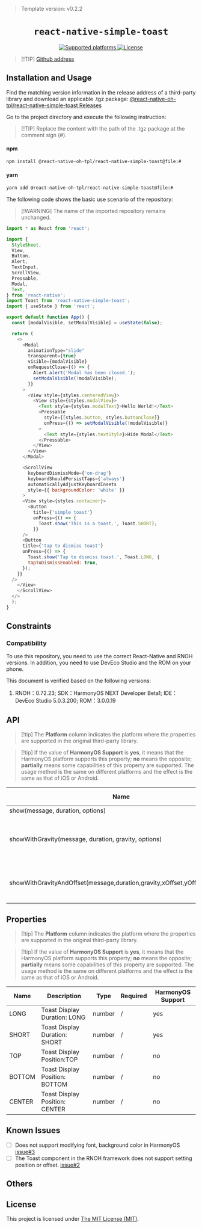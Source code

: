 > Template version: v0.2.2

<p align="center">
  <h1 align="center"> <code>react-native-simple-toast</code></h1>
</p>
<p align="center">
    <a href="https://github.com/vonovak/react-native-simple-toast">
        <img src="https://img.shields.io/badge/platforms-android%20|%20ios%20|%20harmony%20-lightgrey.svg" alt="Supported platforms" />
    </a>
    <a href="https://github.com/vonovak/react-native-simple-toast/blob/master/LICENSE">
        <img src="https://img.shields.io/badge/license-MIT-green.svg" alt="License" />
    </a>
</p>

> [!TIP] [Github address](https://github.com/react-native-oh-library/react-native-simple-toast)

## Installation and Usage

Find the matching version information in the release address of a third-party library and download an applicable .tgz package: [@react-native-oh-tpl/react-native-simple-toast Releases](https://github.com/react-native-oh-library/react-native-simple-toast/releases)

Go to the project directory and execute the following instruction:

>[!TIP] Replace the content with the path of the .tgz package at the comment sign (#).

<!-- tabs:start -->

#### **npm**

```bash
npm install @react-native-oh-tpl/react-native-simple-toast@file:#
```

#### **yarn**

```bash
yarn add @react-native-oh-tpl/react-native-simple-toast@file:#
```

<!-- tabs:end -->

The following code shows the basic use scenario of the repository:

>[!WARNING] The name of the imported repository remains unchanged.

```js
import * as React from 'react';

import {
  StyleSheet,
  View,
  Button,
  Alert,
  TextInput,
  ScrollView,
  Pressable,
  Modal,
  Text,
} from 'react-native';
import Toast from 'react-native-simple-toast';
import { useState } from 'react';

export default function App() {
  const [modalVisible, setModalVisible] = useState(false);

  return (
    <>
      <Modal
        animationType="slide"
        transparent={true}
        visible={modalVisible}
        onRequestClose={() => {
          Alert.alert('Modal has been closed.');
          setModalVisible(!modalVisible);
        }}
      >
        <View style={styles.centeredView}>
          <View style={styles.modalView}>
            <Text style={styles.modalText}>Hello World!</Text>
            <Pressable
              style={[styles.button, styles.buttonClose]}
              onPress={() => setModalVisible(!modalVisible)}
            >
              <Text style={styles.textStyle}>Hide Modal</Text>
            </Pressable>
          </View>
        </View>
      </Modal>

      <ScrollView
        keyboardDismissMode={'on-drag'}
        keyboardShouldPersistTaps={'always'}
        automaticallyAdjustKeyboardInsets
        style={{ backgroundColor: 'white' }}
      >
      <View style={styles.container}>
        <Button
          title={'simple toast'}
          onPress={() => {
            Toast.show('This is a toast.', Toast.SHORT);
          }}
      />
      <Button
      title={'tap to dismiss toast'}
      onPress={() => {
        Toast.show('Tap to dismiss toast.', Toast.LONG, {
        tapToDismissEnabled: true,
      });
    }}
  /> 
    </View>
    </ScrollView> 
  </>
  );
}
```
## Constraints

### Compatibility

To use this repository, you need to use the correct React-Native and RNOH versions. In addition, you need to use DevEco Studio and the ROM on your phone.

This document is verified based on the following versions:

1. RNOH：0.72.23; SDK：HarmonyOS NEXT Developer Beta1; IDE：DevEco Studio 5.0.3.200; ROM：3.0.0.19

## API

> [!tip] The **Platform** column indicates the platform where the properties are supported in the original third-party library.

> [!tip] If the value of **HarmonyOS Support** is **yes**, it means that the HarmonyOS platform supports this property; **no** means the opposite; **partially** means some capabilities of this property are supported. The usage method is the same on different platforms and the effect is the same as that of iOS or Android.


| Name                                                         | Description                                                 | Required | Platform | HarmonyOS Support |
| ------------------------------------------------------------ | ----------------------------------------------------------- | -------- | -------- | ----------------- |
| show(message, duration, options)                             | show toast                                                  | No       | All      | partially         |
| showWithGravity(message, duration, gravity, options)         | Toast that can be set to top, bottom, and center positions. | No       | All      | No                |
| showWithGravityAndOffset(message,duration,gravity,xOffset,yOffset,options,); | Toast that can be set with x-axis and y-axis offsets.       | No       | All      | No                |


## Properties 

> [!tip] The **Platform** column indicates the platform where the properties are supported in the original third-party library.

> [!tip] If the value of **HarmonyOS Support** is **yes**, it means that the HarmonyOS platform supports this property; **no** means the opposite; **partially** means some capabilities of this property are supported. The usage method is the same on different platforms and the effect is the same as that of iOS or Android.

| Name | Description      | Type             | Required |   HarmonyOS Support  |
| ---- |------------------|------------------| -------- |  ------------------ |
|LONG  | Toast Display Duration: LONG | number           | / | yes|
|SHORT | Toast Display Duration: SHORT | number | / | yes|
|TOP | Toast Display Position:TOP | number | / | no|
|BOTTOM | Toast Display Position: BOTTOM | number | / | no|
|CENTER | Toast Display Position: CENTER | number | / | no|

## Known Issues
- [ ]  Does not support modifying font, background color in HarmonyOS [issue#3](https://github.com/react-native-oh-library/react-native-simple-toast/issues/3)
- [ ]  The Toast component in the RNOH framework does not support setting position or offset. [issue#2](https://github.com/react-native-oh-library/react-native-simple-toast/issues/2)

## Others

## License

This project is licensed under [The MIT License (MIT)](https://github.com/vonovak/react-native-simple-toast/blob/master/LICENSE).